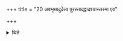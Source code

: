 +++
title = "20 अवभृथादुदेत्य पुरस्ताद्द्वादश्यास्तस्मा एव"

+++

<details><summary>थिते</summary>

अवभृथादुदेत्य पुरस्ताद्द्वादश्यास्तस्मा एव क्रतवे पुनर्दीक्षेत २०
</details>
